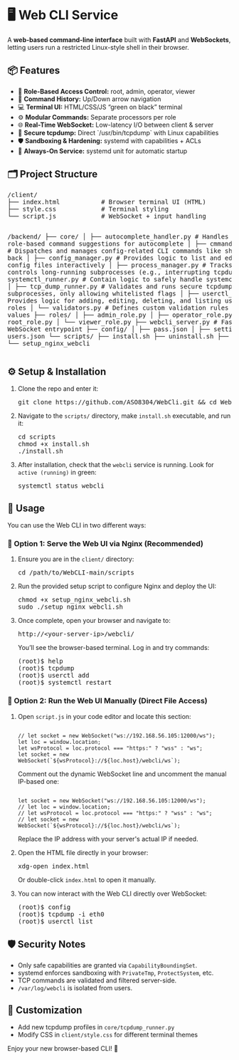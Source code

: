 <!DOCTYPE html>
<html lang="en">
<head>
  <meta charset="UTF-8" />
  <meta name="viewport" content="width=device-width, initial-scale=1"/>
</head>
<body>

  <h1>🖥️ Web CLI Service</h1>
  <p>
    A <strong>web-based command-line interface</strong> built with 
    <strong>FastAPI</strong> and <strong>WebSockets</strong>, 
    letting users run a restricted Linux-style shell in their browser.
  </p>

  <h2>📦 Features</h2>
  <ul>
    <li>🔐 <strong>Role-Based Access Control:</strong> root, admin, operator, viewer</li>
    <li>🧠 <strong>Command History:</strong> Up/Down arrow navigation</li>
    <li>💻 <strong>Terminal UI:</strong> HTML/CSS/JS “green on black” terminal</li>
    <li>⚙️ <strong>Modular Commands:</strong> Separate processors per role</li>
    <li>🌐 <strong>Real-Time WebSocket:</strong> Low-latency I/O between client & server</li>
    <li>🐾 <strong>Secure tcpdump:</strong> Direct `/usr/bin/tcpdump` with Linux capabilities</li>
    <li>🛡️ <strong>Sandboxing & Hardening:</strong> systemd with capabilities + ACLs</li>
    <li>🔁 <strong>Always-On Service:</strong> systemd unit for automatic startup</li>
  </ul>

  <h2>🗂️ Project Structure</h2>
  <pre>
/client/ 
├── index.html           # Browser terminal UI (HTML)
├── style.css            # Terminal styling 
└── script.js            # WebSocket + input handling

/backend/
├── core/
│   ├── autocomplete_handler.py  # Handles role-based command suggestions for autocomplete
│   ├── cmmand_control.py        # Dispatches and manages config-related CLI commands like show, set, back
│   ├── config_manager.py        # Provides logic to list and edit INI/JSON config files interactively
│   ├── process_manager.py       # Tracks and controls long-running subprocesses (e.g., interrupting tcpdump)
│   ├── systemctl_runner.py      # Contain logic to safely handle systemctl commands
│   ├── tcp_dump_runner.py       # Validates and runs secure tcpdump subprocesses, only allowing whitelisted flags
│   ├── userctl_runner.py        # Provides logic for adding, editing, deleting, and listing users and roles
│   └── validators.py            # Defines custom validation rules for config values
├── roles/
│   ├── admin_role.py
│   ├── operator_role.py
│   ├── root_role.py
│   └── viewer_role.py
├── webcli_server.py        # FastAPI + WebSocket entrypoint
├── config/
│   ├── pass.json
│   ├── setting.INI
│   └── users.json
└── scripts/
    ├── install.sh
    ├── uninstall.sh
    ├── update.sh
    └── setup_nginx_webcli</pre>

  <h2>⚙️ Setup & Installation</h2>
  <ol>
    <li>Clone the repo and enter it:
      <pre>git clone https://github.com/ASO8304/WebCli.git && cd WebCli</pre>
    </li>
    <li>
      Navigate to the <code>scripts/</code> directory, make <code>install.sh</code> executable, and run it:
      <pre>
cd scripts
chmod +x install.sh
./install.sh</pre>
    </li>
    <li>
      After installation, check that the <code>webcli</code> service is running.
      Look for <code>active (running)</code> in green:
      <pre>
systemctl status webcli</pre>
    </li>
  </ol>

<h2>🚀 Usage</h2>

<p>You can use the Web CLI in two different ways:</p>

<h3>🔹 Option 1: Serve the Web UI via Nginx (Recommended)</h3>
<ol>
  <li>
    Ensure you are in the <code>client/</code> directory:
    <pre>
cd /path/to/WebCLI-main/scripts</pre>
  </li>

  <li>
    Run the provided setup script to configure Nginx and deploy the UI:<pre>
chmod +x setup_nginx_webcli.sh
sudo ./setup_nginx_webcli.sh</pre>
  </li>

  <li>
    Once complete, open your browser and navigate to:
    <pre>http://&lt;your-server-ip&gt;/webcli/</pre>
    <p>You’ll see the browser-based terminal. Log in and try commands:</p>
    <pre>
(root)$ help
(root)$ tcpdump
(root)$ userctl add 
(root)$ systemctl restart</pre>
  </li>
</ol>

<h3>🔹 Option 2: Run the Web UI Manually (Direct File Access)</h3>
<ol>
  <li>
    Open <code>script.js</code> in your code editor and locate this section:
    <pre><code>
// let socket = new WebSocket("ws://192.168.56.105:12000/ws");
let loc = window.location;
let wsProtocol = loc.protocol === "https:" ? "wss" : "ws";
let socket = new WebSocket(`${wsProtocol}://${loc.host}/webcli/ws`);</code></pre>
    <p>Comment out the dynamic WebSocket line and uncomment the manual IP-based one:</p><pre><code>
let socket = new WebSocket("ws://192.168.56.105:12000/ws");
// let loc = window.location;
// let wsProtocol = loc.protocol === "https:" ? "wss" : "ws";
// let socket = new WebSocket(`${wsProtocol}://${loc.host}/webcli/ws`);</code></pre>
    <p>Replace the IP address with your server's actual IP if needed.</p>
  </li>

  <li>
    Open the HTML file directly in your browser:
    <pre>
xdg-open index.html</pre>
    <p>Or double-click <code>index.html</code> to open it manually.</p>
  </li>

  <li>
    You can now interact with the Web CLI directly over WebSocket:
    <pre>
(root)$ config
(root)$ tcpdump -i eth0
(root)$ userctl list</pre>
  </li>
</ol>


  <h2>🛡️ Security Notes</h2>
  <ul>
    <li>Only safe capabilities are granted via <code>CapabilityBoundingSet</code>.</li>
    <li>systemd enforces sandboxing with <code>PrivateTmp</code>, <code>ProtectSystem</code>, etc.</li>
    <li>TCP commands are validated and filtered server-side.</li>
    <li><code>/var/log/webcli</code> is isolated from users.</li>
  </ul>

  <h2>🔄 Customization</h2>
  <ul>
    <li>Add new tcpdump profiles in <code>core/tcpdump_runner.py</code></li>
    <li>Modify CSS in <code>client/style.css</code> for different terminal themes</li>
  </ul>

  <p>Enjoy your new browser-based CLI! 🚀</p>
</body>
</html>